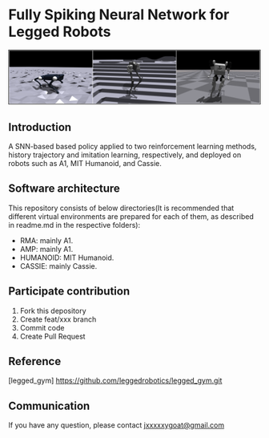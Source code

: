 # Fully Spiking Neural Network for Legged Robots
![./](top_taser.png)

## Introduction
A SNN-based based policy applied to two reinforcement learning methods, history trajectory and imitation learning, respectively, and deployed on robots such as A1, MIT Humanoid, and Cassie.
## Software architecture
This repository consists of below directories(It is recommended that different virtual environments are prepared for each of them, as described in readme.md in the respective folders):
- RMA: mainly A1.
- AMP: mainly A1.
- HUMANOID: MIT Humanoid.
- CASSIE: mainly Cassie.

## Participate contribution
1.  Fork this depository
2.  Create feat/xxx branch
3.  Commit code
4.  Create Pull Request

## Reference
[legged_gym] https://github.com/leggedrobotics/legged_gym.git

## Communication
If you have any question, please contact jxxxxxygoat@gmail.com
